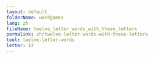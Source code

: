```yaml
---
layout: default
folderName: wordgames
lang: zh
fileName: twelve_letter_words_with_these_letters
permalink: zh/twelve-letter-words-with-these-letters
tool: twelve-letter-words
letter: 12
---
```


